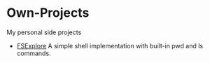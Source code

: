 # Own-Projects
My personal side projects

- [FSExplore](https://github.com/IsaiahRobinsonGit/File-System-Explore) A simple shell implementation with built-in pwd and ls commands.
